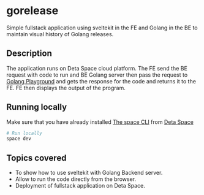 # gorelease

Simple fullstack application using sveltekit in the FE and Golang in the BE to maintain
visual history of Golang releases.

## Description

The application runs on Deta Space cloud platform.
The FE send the BE request with code to run and BE Golang server then pass the request to
[Golang Playground](https://go.dev) and gets the response for the code and returns it to the FE.
FE then displays the output of the program.

## Running locally

Make sure that you have already installed [The space CLI](https://deta.space/docs/en/build/fundamentals/space-cli/) from [Deta Space](https://deta.space/)

```bash
# Run locally
space dev
```

## Topics covered

- To show how to use sveltekit with Golang Backend server.
- Allow to run the code directly from the browser.
- Deployment of fullstack application on Deta Space.
